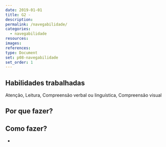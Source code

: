 ```yaml
---
date: 2019-01-01
title: G2 - 
description: 
permalink: /navegabilidade/
categories:
  - navegabilidade
resources:
images:
references:
type: Document
set: p08-navegabilidade
set_order: 1
---
```




## Habilidades trabalhadas

Atenção, Leitura, Compreensão verbal ou linguística, Compreensão visual

## Por que fazer?



## Como fazer?

- 